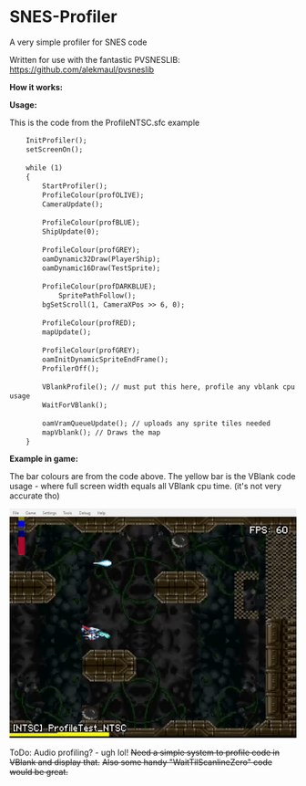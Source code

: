 # SNES-Profiler
A very simple profiler for SNES code

Written for use with the fantastic PVSNESLIB:  https://github.com/alekmaul/pvsneslib

**How it works:**



**Usage:**

This is the code from the ProfileNTSC.sfc example

```
	InitProfiler();
	setScreenOn();

	while (1)
	{
		StartProfiler();
		ProfileColour(profOLIVE);
		CameraUpdate();

		ProfileColour(profBLUE);
		ShipUpdate(0);

		ProfileColour(profGREY);
		oamDynamic32Draw(PlayerShip);
		oamDynamic16Draw(TestSprite);

		ProfileColour(profDARKBLUE);
    		SpritePathFollow();    
		bgSetScroll(1, CameraXPos >> 6, 0);

		ProfileColour(profRED);
		mapUpdate();

		ProfileColour(profGREY);
		oamInitDynamicSpriteEndFrame();
		ProfilerOff();

		VBlankProfile(); // must put this here, profile any vblank cpu usage
		WaitForVBlank();

		oamVramQueueUpdate(); // uploads any sprite tiles needed
		mapVblank(); // Draws the map
	}
```

**Example in game:**

The bar colours are from the code above. The yellow bar is the VBlank code usage - where full screen width equals all VBlank cpu time. (it's not very accurate tho)

![](./Images/ProfileNTSC_Animated.gif)

ToDo:
Audio profiling? - ugh lol!
~~Need a simple system to profile code in VBlank and display that.~~ 
~~Also some handy "WaitTilScanlineZero" code would be great.~~
